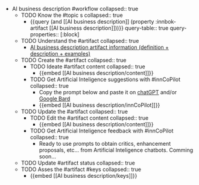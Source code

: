 
- AI business description #workflow
   collapsed:: true
  - TODO Know the #topic s
    collapsed:: true
    - {{query (and [[AI business description]] (property :innbok-artifact [[AI business description]]))}}
      query-table:: true
      query-properties:: [:block]
  - TODO Understand the #artifact
    collapsed:: true
    - [AI business description artifact information (definition + description + examples)](https://go.innbok.com/#/page/innBoK%2FAI-business-description%2Finfo)
  - TODO Create the #artifact
     collapsed:: true
    - TODO Ideate #artifact content
      collapsed:: true
      - {{embed [[AI business description/content]]}}
    - TODO Get Artificial Inteligence suggestions with #innCoPilot
      collapsed:: true
      - Copy the prompt below and paste it on [chatGPT](https://chat.openai.com) and/or [Google Bard](https://bard.google.com/chat)
      - {{embed [[AI business description/innCoPilot]]}}
  - TODO Update the #artifact
    collapsed:: true
    - TODO Edit the #artifact content
     collapsed:: true
      - {{embed [[AI business description/content]]}}
    - TODO Get Artificial Inteligence feedback with #innCoPilot
      collapsed:: true
      - Ready to use prompts to obtain critics, enhancement proposals, etc... from Artificial Inteligence chatbots. Comming soon...
  - TODO Update #artifact status
    collapsed:: true
  - TODO Asses the #artifact #keys
    collapsed:: true
    - {{embed [[AI business description/keys]]}}



